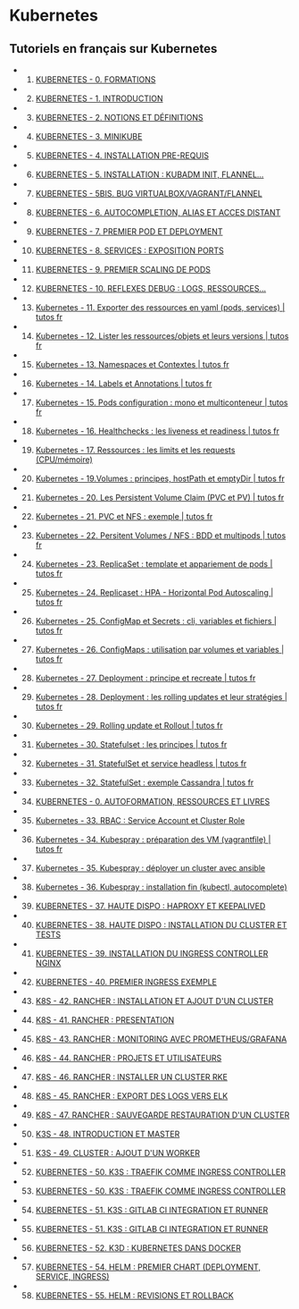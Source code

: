 # Kubernetes

## Tutoriels en français sur Kubernetes


- 1. [KUBERNETES - 0. FORMATIONS](https://www.youtube.com/watch?v=37VLg7mlHu8)
- 2. [KUBERNETES - 1. INTRODUCTION](https://www.youtube.com/watch?v=vFfngcRPj9M)
- 3. [KUBERNETES - 2. NOTIONS ET DÉFINITIONS](https://www.youtube.com/watch?v=Ew7QigU8JMQ)
- 4. [KUBERNETES - 3. MINIKUBE](https://www.youtube.com/watch?v=p3FsrSoFZ-Q)
- 5. [KUBERNETES - 4. INSTALLATION PRE-REQUIS](https://www.youtube.com/watch?v=wa9YDtiE2vo)
- 6. [KUBERNETES - 5. INSTALLATION : KUBADM INIT, FLANNEL...](https://www.youtube.com/watch?v=3Ebd0hkaHh0)
- 7. [KUBERNETES - 5BIS.  BUG VIRTUALBOX/VAGRANT/FLANNEL](https://www.youtube.com/watch?v=Kne99iibJA0)
- 8. [KUBERNETES - 6. AUTOCOMPLETION, ALIAS ET ACCES DISTANT](https://www.youtube.com/watch?v=jnJfBAdujjE)
- 9. [KUBERNETES - 7. PREMIER POD ET DEPLOYMENT](https://www.youtube.com/watch?v=XsGPq1JmDe0)
- 10. [KUBERNETES - 8. SERVICES : EXPOSITION PORTS](https://www.youtube.com/watch?v=Dv5FTEsC4IA)
- 11. [KUBERNETES - 9. PREMIER SCALING DE PODS](https://www.youtube.com/watch?v=_0-YpgodYig)
- 12. [KUBERNETES - 10. REFLEXES DEBUG : LOGS, RESSOURCES...](https://www.youtube.com/watch?v=nT5QNMPaKfU)
- 13. [Kubernetes - 11. Exporter des ressources en yaml (pods, services) | tutos fr](https://www.youtube.com/watch?v=iB65iDiFDTQ)
- 14. [Kubernetes - 12. Lister les ressources/objets et leurs versions | tutos fr](https://www.youtube.com/watch?v=75bAnz7z5Rk)
- 15. [Kubernetes - 13. Namespaces et Contextes | tutos fr](https://www.youtube.com/watch?v=KthldM3Y4lg)
- 16. [Kubernetes - 14. Labels et Annotations | tutos fr](https://www.youtube.com/watch?v=JIaY9AXq_zM)
- 17. [Kubernetes - 15. Pods configuration : mono et multiconteneur | tutos fr](https://www.youtube.com/watch?v=Nt81BNQH7w0)
- 18. [Kubernetes - 16. Healthchecks : les liveness et readiness | tutos fr](https://www.youtube.com/watch?v=ISW_ctCVvBw)
- 19. [Kubernetes - 17. Ressources : les limits et les requests (CPU/mémoire)](https://www.youtube.com/watch?v=yJsAXCLQIN4)
- 20. [Kubernetes - 19.Volumes : principes, hostPath et emptyDir | tutos fr](https://www.youtube.com/watch?v=ndkHY8G1i9w)
- 21. [Kubernetes - 20. Les Persistent Volume Claim (PVC et PV) | tutos fr](https://www.youtube.com/watch?v=MjlEUtMuv6U)
- 22. [Kubernetes - 21. PVC et NFS : exemple | tutos fr](https://www.youtube.com/watch?v=0irbieNY7XY)
- 23. [Kubernetes - 22. Persitent Volumes / NFS : BDD et multipods | tutos fr](https://www.youtube.com/watch?v=eOWDnTsb8xU)
- 24. [Kubernetes - 23. ReplicaSet : template et appariement de pods | tutos fr](https://www.youtube.com/watch?v=uUWig-vDx4I)
- 25. [Kubernetes - 24. Replicaset : HPA - Horizontal Pod Autoscaling | tutos fr](https://www.youtube.com/watch?v=Qvj_ndNLPeE)
- 26. [Kubernetes - 25. ConfigMap et Secrets : cli, variables et fichiers | tutos fr](https://www.youtube.com/watch?v=NVFoLucLGIg)
- 27. [Kubernetes - 26. ConfigMaps : utilisation par volumes et variables | tutos fr](https://www.youtube.com/watch?v=lGV09-Fv5es)
- 28. [Kubernetes - 27. Deployment : principe et recreate | tutos fr](https://www.youtube.com/watch?v=51-jyVe-Lus)
- 29. [Kubernetes - 28. Deployment : les rolling updates et leur stratégies | tutos fr](https://www.youtube.com/watch?v=m4OYFEx1hPQ)
- 30. [Kubernetes - 29. Rolling update et Rollout | tutos fr](https://www.youtube.com/watch?v=jExC7lRKswk)
- 31. [Kubernetes - 30. Statefulset : les  principes | tutos fr](https://www.youtube.com/watch?v=Ul80-5FRi_w)
- 32. [Kubernetes - 31. StatefulSet et service headless | tutos fr](https://www.youtube.com/watch?v=V_pevX2laL0)
- 33. [Kubernetes - 32. StatefulSet : exemple Cassandra | tutos fr](https://www.youtube.com/watch?v=UBhVhpi_Vuk)
- 34. [KUBERNETES - 0. AUTOFORMATION, RESSOURCES ET LIVRES](https://www.youtube.com/watch?v=EzEsYVWVMGk)
- 35. [Kubernetes - 33. RBAC : Service Account et Cluster Role](https://www.youtube.com/watch?v=ww8qQ1NqF8g)
- 36. [Kubernetes - 34. Kubespray : préparation des VM  (vagrantfile) | tutos fr](https://www.youtube.com/watch?v=kXzxGSYl7Ss)
- 37. [Kubernetes - 35. Kubespray : déployer un cluster avec ansible](https://www.youtube.com/watch?v=dmYPGpaLnf8)
- 38. [Kubernetes - 36. Kubespray : installation fin (kubectl, autocomplete)](https://www.youtube.com/watch?v=PoNk0gEfoyM)
- 39. [KUBERNETES - 37. HAUTE DISPO : HAPROXY ET KEEPALIVED](https://www.youtube.com/watch?v=-fqwJxbBuGQ)
- 40. [KUBERNETES - 38. HAUTE DISPO : INSTALLATION DU CLUSTER ET TESTS](https://www.youtube.com/watch?v=mbSecyM3OJw)
- 41. [KUBERNETES - 39. INSTALLATION DU INGRESS CONTROLLER NGINX](https://www.youtube.com/watch?v=0RTxzGCLpPE)
- 42. [KUBERNETES - 40. PREMIER INGRESS EXEMPLE](https://www.youtube.com/watch?v=4tDu39Ks0g0)
- 43. [K8S - 42. RANCHER : INSTALLATION ET AJOUT D'UN CLUSTER](https://www.youtube.com/watch?v=TvBhCuhxZnc)
- 44. [K8S - 41. RANCHER : PRESENTATION](https://www.youtube.com/watch?v=FKPloC6nSHI)
- 45. [K8S - 43. RANCHER : MONITORING AVEC PROMETHEUS/GRAFANA](https://www.youtube.com/watch?v=Oudd-tuGVXM)
- 46. [K8S - 44. RANCHER : PROJETS ET UTILISATEURS](https://www.youtube.com/watch?v=Rv4XSsEAGJE)
- 47. [K8S - 46. RANCHER : INSTALLER UN CLUSTER RKE](https://www.youtube.com/watch?v=USS5GOzXwBQ)
- 48. [K8S - 45. RANCHER : EXPORT DES LOGS VERS ELK](https://www.youtube.com/watch?v=Vdy1mcDvglY)
- 49. [K8S - 47. RANCHER : SAUVEGARDE RESTAURATION D'UN CLUSTER](https://www.youtube.com/watch?v=WYA8PTop4Cw)
- 50. [K3S - 48. INTRODUCTION ET MASTER](https://www.youtube.com/watch?v=JLnjMCRLcCo)
- 51. [K3S - 49. CLUSTER : AJOUT D'UN WORKER](https://www.youtube.com/watch?v=ahavAvGau_4)
- 52. [KUBERNETES - 50. K3S : TRAEFIK COMME INGRESS CONTROLLER](https://www.youtube.com/watch?v=89k4FV6TTlQ)
- 53. [KUBERNETES - 50. K3S : TRAEFIK COMME INGRESS CONTROLLER](https://www.youtube.com/watch?v=89k4FV6TTlQ)
- 54. [KUBERNETES - 51. K3S : GITLAB CI INTEGRATION ET RUNNER](https://www.youtube.com/watch?v=2bzM2SP7epw)
- 55. [KUBERNETES - 51. K3S : GITLAB CI INTEGRATION ET RUNNER](https://www.youtube.com/watch?v=2bzM2SP7epw)
- 56. [KUBERNETES - 52. K3D : KUBERNETES DANS DOCKER](https://www.youtube.com/watch?v=f10VP3pXbsI)
- 57. [KUBERNETES - 54. HELM : PREMIER CHART (DEPLOYMENT, SERVICE, INGRESS)](https://www.youtube.com/watch?v=Ncqh6aIfD48)
- 58. [KUBERNETES - 55. HELM : REVISIONS ET ROLLBACK](https://www.youtube.com/watch?v=OwaUA2mdIAQ)

